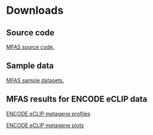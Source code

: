 # Downloads
## Source code
[MFAS source code.](MFAS.zip)
## Sample data
[MFAS sample datasets.](example.zip)
## MFAS results for ENCODE eCLIP data
[ENCODE eCLIP metagene profiles](metagene_profile.zip)

[ENCODE eCLIP metagene plots](metagene_profile.zip)
